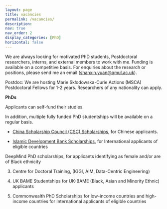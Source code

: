 ```yaml
---
layout: page
title: vacancies
permalink: /vacancies/
description: 
nav: true
nav_order: 2
display_categories: [PhD]
horizontal: false
---
```


We are always looking for motivated PhD students, Postdoctoral researchers, interns, and external members to work with me. Funding is available on a competitive basis. For enquiries about the research or positions, please send me an email (shanxin.yuan@qmul.ac.uk).



Postdoc: We are hosting Marie Skłodowska-Curie Actions (MSCA) Postdoctoral Fellows for 1-2 years. Researchers of any nationality can apply.
     

**PhDs** 

Applicants can self-fund their studies.

In addition, multiple fully funded PhD studentships will be available on a regular basis.

- [China Scholarship Council (CSC) Scholarships​](https://www.qmul.ac.uk/scholarships/items/queen-mary-csc-phd-scholarships.html), for Chinese applicants.

- [Islamic Development Bank Scholarships](https://www.qmul.ac.uk/scholarships/items/idb-qmul-phd-scholarships.html), for International applicants of eligible countries
 

DeepMind PhD scholarships​, for applicants identifying as female and/or are of Black ethnicity

3. Centre for Doctoral Training, (IGGI, AIM, Data-Centric Engineering)​

4. UK BAME Studentships for UK-BAME (Black, Asian and Minority Ethnic) applicants

5. Commonwealth PhD Scholarships for low-income countries and high-income countries for International applicants of eligible countries







